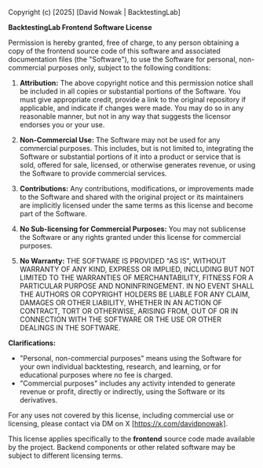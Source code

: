 Copyright (c) [2025] [David Nowak | BacktestingLab]

**BacktestingLab Frontend Software License**

Permission is hereby granted, free of charge, to any person obtaining a copy of the frontend source code of this software and associated documentation files (the "Software"), to use the Software for personal, non-commercial purposes only, subject to the following conditions:

1.  **Attribution:** The above copyright notice and this permission notice shall be included in all copies or substantial portions of the Software. You must give appropriate credit, provide a link to the original repository if applicable, and indicate if changes were made. You may do so in any reasonable manner, but not in any way that suggests the licensor endorses you or your use.

2.  **Non-Commercial Use:** The Software may not be used for any commercial purposes. This includes, but is not limited to, integrating the Software or substantial portions of it into a product or service that is sold, offered for sale, licensed, or otherwise generates revenue, or using the Software to provide commercial services.

3.  **Contributions:** Any contributions, modifications, or improvements made to the Software and shared with the original project or its maintainers are implicitly licensed under the same terms as this license and become part of the Software.

4.  **No Sub-licensing for Commercial Purposes:** You may not sublicense the Software or any rights granted under this license for commercial purposes.

5.  **No Warranty:** THE SOFTWARE IS PROVIDED "AS IS", WITHOUT WARRANTY OF ANY KIND, EXPRESS OR IMPLIED, INCLUDING BUT NOT LIMITED TO THE WARRANTIES OF MERCHANTABILITY, FITNESS FOR A PARTICULAR PURPOSE AND NONINFRINGEMENT. IN NO EVENT SHALL THE AUTHORS OR COPYRIGHT HOLDERS BE LIABLE FOR ANY CLAIM, DAMAGES OR OTHER LIABILITY, WHETHER IN AN ACTION OF CONTRACT, TORT OR OTHERWISE, ARISING FROM, OUT OF OR IN CONNECTION WITH THE SOFTWARE OR THE USE OR OTHER DEALINGS IN THE SOFTWARE.

**Clarifications:**
*   "Personal, non-commercial purposes" means using the Software for your own individual backtesting, research, and learning, or for educational purposes where no fee is charged.
*   "Commercial purposes" includes any activity intended to generate revenue or profit, directly or indirectly, using the Software or its derivatives.

For any uses not covered by this license, including commercial use or licensing, please contact via DM on X [https://x.com/davidpnowak].

This license applies specifically to the **frontend** source code made available by the project. Backend components or other related software may be subject to different licensing terms.